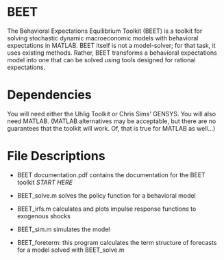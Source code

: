 # BEET

<!-- Here: describe in General -->

The Behavioral Expectations Equilibrium Toolkit (BEET) is a toolkit for solving stochastic dynamic macroeconomic models with behavioral expectations in MATLAB.  BEET itself is not a model-solver; for that task, it uses existing methods.  Rather, BEET transforms a behavioral expectations model into one that can be solved using tools designed for rational expectations.

 # Dependencies
 
 You will need either the Uhlig Toolkit or Chris Sims' GENSYS.  You will also need MATLAB.  (MATLAB alternatives may be acceptable, but there are no guarantees that the toolkit will work.  Of, that is true for MATLAB as well...)

 # File Descriptions

- BEET documentation.pdf contains the documentation for the BEET toolkit *START HERE*

- BEET_solve.m solves the policy function for a behavioral model

- BEET_irfs.m calculates and plots impulse response functions to exogenous shocks

- BEET_sim.m simulates the model

- BEET_foreterm: this program calculates the term structure of forecasts for a model solved with BEET_solve.m



 
